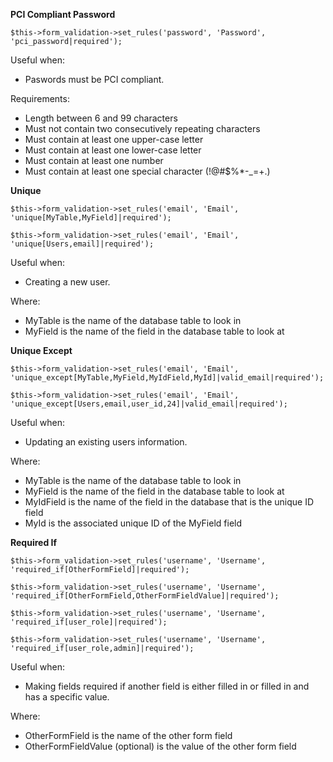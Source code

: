 **PCI Compliant Password**

    $this->form_validation->set_rules('password', 'Password', 'pci_password|required');

Useful when:

* Paswords must be PCI compliant.

Requirements:

* Length between 6 and 99 characters
* Must not contain two consecutively repeating characters
* Must contain at least one upper-case letter
* Must contain at least one lower-case letter
* Must contain at least one number
* Must contain at least one special character (!@#$%*-_=+.)




**Unique**

    $this->form_validation->set_rules('email', 'Email', 'unique[MyTable,MyField]|required');

    $this->form_validation->set_rules('email', 'Email', 'unique[Users,email]|required');

Useful when:

* Creating a new user.

Where:

* MyTable is the name of the database table to look in
* MyField is the name of the field in the database table to look at




**Unique Except**

    $this->form_validation->set_rules('email', 'Email', 'unique_except[MyTable,MyField,MyIdField,MyId]|valid_email|required');

    $this->form_validation->set_rules('email', 'Email', 'unique_except[Users,email,user_id,24]|valid_email|required');

Useful when:

* Updating an existing users information.

Where:

* MyTable is the name of the database table to look in
* MyField is the name of the field in the database table to look at
* MyIdField is the name of the field in the database that is the unique ID field
* MyId is the associated unique ID of the MyField field




**Required If**

    $this->form_validation->set_rules('username', 'Username', 'required_if[OtherFormField]|required');

    $this->form_validation->set_rules('username', 'Username', 'required_if[OtherFormField,OtherFormFieldValue]|required');

    $this->form_validation->set_rules('username', 'Username', 'required_if[user_role]|required');

    $this->form_validation->set_rules('username', 'Username', 'required_if[user_role,admin]|required');

Useful when:

* Making fields required if another field is either filled in or filled in and has a specific value.

Where:

* OtherFormField is the name of the other form field
* OtherFormFieldValue (optional) is the value of the other form field